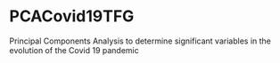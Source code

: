 # PCACovid19TFG
Principal Components Analysis to determine significant variables in the evolution of the Covid 19 pandemic
